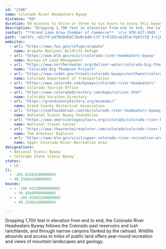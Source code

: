 ```yaml
---
id: "2106"
name: Colorado River Headwaters Byway
distance: "69"
duration: 90 minutes to drive or three to six hours to enjoy this byway
description: "Dropping 1,700 feet in elevation from end to end, the Colorado River Headwaters Byway follows the Colorado past reservoirs and lush ranchlands, and through narrow canyons flanked by the railroad. Wildlife abounds and access to miles of public land offers year-round recreation and views of mountain landscapes and geology."
contact: "**Grand Lake Area Chamber of Commerce**  \r\n 970-627-3402  \r\n\r\n**Greater Granby Chamber of Commerce**  \r\n 970-887-2311  \r\n 1-800-325-1661  \r\n [Send E-mail](mailto:grcoc@rkymtnhi.com )  \r\n\r\n"
path: "omttFv_~dS|Yd^pAfBnDdEbClBvBrAdH~CtF`ErElEbCxA|DlA~PpDlCt@`J~Cjb@`PpBlAhCnB~ChDlDnEvFjFf_@fZhL~I|Az@tAj@jAZ~ATpCR`CQ~B[fDiA`IcFrBq@~Cm@~HRtBd@jIzBnAj@hBvArAnAbCjDjMhSbJzMtChFjBvFlB`Hx@`ErDbNx@fCvB~EpBlCbBdBfCfBtMfI`LzH|OrJ`D`C|BpCl@xB~@tFvAbHdBvEvIhMx^jg@pBlB`E~BvBl@rC^hBLnBEnAQno@qPlDgBbByAbAeAvAmB`EmG`DeFdBmD|BgD~BmCrB{AbBy@vYeHpEm@nAChBNdCf@zEjCbEhBbCj@rEd@bMLtALlAb@x@`@xA|AnBtCjH`MxBlChCrBpBjAdDnAbBXbBJ|GNlW|@lVhAhCZ`EjAtEtCvApAnBxBla@fl@bExGlF|KtApEnAbFxMdc@|hAlvDhDlHxRdZxCrDpGzF|CpB|CfAtNlD`@p@Lf@?rBwY|w@sApCoB`DaCpCoEvDqF|DqMhHgDrByCpA_ARsCDqH_@s@DgB^iAl@eA`AeBbCm@fBoRllAOfGXzHP`Cu@nYn@~Ed@xBvBjHrChUxCff@LpEEd{@DrBXjDn@rCt@~BbBrCvCfDp`@la@~AvBr@tAvAjEn@`Dh@zH`GvhAt@nKd@lE|Fd`@rGla@`CxKrBzGjPlc@jFzIhB~BnF`FtGjDxArA|A`BnAvBn@zAj@zBr@pEXzEb@pFX|Bd@xBn@xBpIbUvJbYvAdDhB`DX\\t^pm@z@fBhAnDb@hBb@dDC`e@[~EmAfG?zBRp@Zd@\\FhE?lCjArCxBxC`BrCp@|APhAb@nAbAxBdDj@jBb@rB\\pAv@fAtCdC~@~@r@vAb@tBBfCGzAM~AAHK|AG~AAv@D~@NxA`@z@pGzGvAbB|@xA`AdAp@jANjAFnAEhAYjBUfBC~ABlALd@T^l@z@`A~AfBvDx@dDdA`F`@~ARpAj@zAl@f@tAl@d@Zl@`@p@t@jAnBb@nAv@bAz@b@~@FjAQb@[dDcDtIgI^[VSf@[f@MvBSn@Dn@LnBrAvAjB~@lCX~ANxCDp^IpK{BxlAkCv]ElHj@vKxAnQVjGGtC[vD_@zB_A`DcAvByBzCgDrCcDrAyPlDmEpAiBtAwItJwGpIuAbDcAhD_AzGaEp`@uKngAoAnU_@xLiErfBCzE\\`Pr@tJt@`GxFb^r@fDjBbGjFtMt@nCn@lDVnDhB~l@InFY~B{@lEkK~WgCfIiBrJsFrj@_@|EMpEAxCNxGt@`Ib@nC`BdHnI|Ux@lCn@nGHlBOdEyB`c@IlJ^tIh@~EhDtSNtAl@pDxAlGt@~BrBnExA`C`JrLhAtBbAnDxC|OzJnr@^lEFzAGzHiAzp@JfE\\bCt@~CnYf|@dBdHrHpdAFvBS|C[xBa@~Awg@hmBcBdJkB|No@bKuA~lA`TL`AMt@e@r@iAhLyi@tBmKx@_Fl@qITmYVmA|@yAnAg@vBEpWX~F`@tFtAfLhF`HrD~@XlB^hBJnCEzFYlCtH~AfFpAjCji@|`Ax@tAxAxAhAp@vFzBn@Jl@?t]aGtE_@vCt@hBbAbClCxRp]lBvG~DjLrBbD|BrChb@ha@bE~BbEf@fEYnBa@fFk@vIyAlEWlBx@fBjAzArArCdDr@zAnRzr@VfBl[rnAvGhYbAbNPtAb@p@pArA`BjCHt@YvAaCbIiEjGwFzKmD~EeCZ_@b@}AfBmAhBa@~@YhAOtAIdB@rBQjAyBnGqArGe@lJuA`JsAzEs@rDu@bQ~@~GTrCOfIH`He@pQcAhU{DbTsKbXcBfC_ItQeO`J{@~@U^Cp@N\\f@t@tBnAh@r@lBpDdCtGfBrCjAzDf@x@^Jd@GzL_Cr@@bGjAvUjIfChBbJtHxAv@xAX|Eb@dAZnLnHHDD?@?B?B?r@h@lEl@pInBxBbB`HzH|FrFbEtEzJzJ|BjB~@TzLE`\\u@hA?rAVbBbBl@hBJhA?jACfAc@vBqC`K[zAEpBBrAT`CnAhHXbCBlEk@fDgC~Fm@fBg@`CGrAHdET~Ah@zAx@dB~@jA~@l@pAd@tARbADbTaDrV}BbBEhCPxCp@rCfB|@fA~@~Ah@xAh@lBt@~DfA~CpB|Cx\\nVnBfAlAb@tBXbAEfBMfKmBrDWxALpBd@zAJpDR~D?`CKzPsBhCDd@Lv@AnCq@fCiArGqDlB_@rDD~CxAp@^j@`AhEdJrBzC~BvCf@rB~@pGb@pAXx@^f@rBdCxFrHjZtw@dOzb@|@~CpIva@fFrXrG|Wj@vCv@nMNbApJt`@d@tEHrJfJzc@vBjGtN|RlW`d@hGzLf@pA^~DI`AaFrd@OlDLlMPxCVhBd@bBX`@rAx@dALlAg@vEeEt@a@hDy@lEy@xAA|AHj@b@|CfHdEzDd@~@ZfAfArGd@`F\\~Fd@fEX~Ax@tCNpA?dD~@tBH\\?l@WzALj@n@~@fLpR|BdD|EtFhExFpBdDx@t@lCdBxC`DlCdClDjB~BlBj@`AfBpFrBlDz@r@jD`BbTjGnBx@n@n@lCpEbCtGlBxDbCfDbGzG`BjCvMhOz@^|BR|AMfI_Bt@AlBRnIzC`AP~@DxBk@bAm@`HmI|@k@nA[b@@tBv@l@f@Zf@\\lAJx@BvAYfBmAjCaBnBkAvBkAnAsAvF?rCDrANlAr@lD^fAh@~@~ArA"
websites:
  - url: "https://www.fws.gov/refuge/arapaho"
    name: Arapaho National Wildlife Refuge
  - url: "https://www.blm.gov/visit/colorado-river-headwaters-byway"
    name: Bureau of Land Management
  - url: "https://www.northernwater.org/deliver-water/colorado-big-thompson-project"
    name: "Colorado-Big Thompson Project"
  - url: "https://www.codot.gov/travel/colorado-byways/northwest/colorado-river-headwaters"
    name: Colorado Department of Transportation
  - url: "https://www.colorado.com/byways/colorado-river-headwaters"
    name: Colorado Tourism Office
  - url: "https://www.coloradodirectory.com/maps/coriver.html"
    name: Colorado Vacation Directory
  - url: "https://grandcountyhistory.org/museums/"
    name: Grand County Historical Association
  - url: "https://nsbfoundation.com/nb/colorado-river-headwaters-byway/"
    name: National Scenic Byway Foundation
  - url: "https://www.americanlegacytours.org/colorado/colorado-river-headwaters-road-trip/"
    name: National Travel Center
  - url: "https://www.thearmchairexplorer.com/colorado/colorado-river-headwaters-scenic-byway.php"
    name: The Armchair Explorer
  - url: "https://www.blm.gov/visit/upper-colorado-river-recreation-area"
    name: Upper Colorado River Recreation Area
designations:
  - National Scenic Byway
  - Colorado State Scenic Byway
states:
  - CO
ll:
  - -105.83563200000003
  - 40.25064100000003
bounds:
  - - -106.65136000000001
    - 39.85660900000005
  - - -105.83563200000003
    - 40.25064100000003

---
```


Dropping 1,700 feet in elevation from end to end, the Colorado River Headwaters Byway follows the Colorado past reservoirs and lush ranchlands, and through narrow canyons flanked by the railroad. Wildlife abounds and access to miles of public land offers year-round recreation and views of mountain landscapes and geology.

